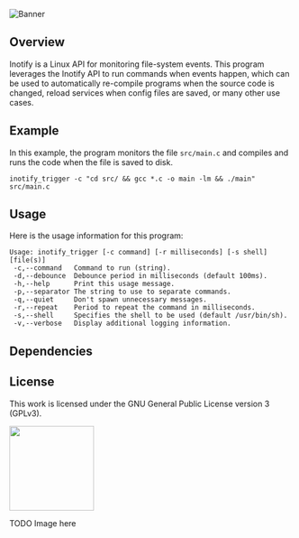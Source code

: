 ![Banner](https://s-christy.com/status-banner-service/inotify-trigger/banner-slim.svg)

## Overview

Inotify is a Linux API for monitoring file-system events. This program leverages
the Inotify API to run commands when events happen, which can be used to
automatically re-compile programs when the source code is changed, reload
services when config files are saved, or many other use cases.

## Example

In this example, the program monitors the file `src/main.c` and compiles and
runs the code when the file is saved to disk.

```
inotify_trigger -c "cd src/ && gcc *.c -o main -lm && ./main" src/main.c
```

## Usage

Here is the usage information for this program:

```
Usage: inotify_trigger [-c command] [-r milliseconds] [-s shell] [file(s)]
 -c,--command   Command to run (string).
 -d,--debounce  Debounce period in milliseconds (default 100ms).
 -h,--help      Print this usage message.
 -p,--separator The string to use to separate commands.
 -q,--quiet     Don't spawn unnecessary messages.
 -r,--repeat    Period to repeat the command in milliseconds.
 -s,--shell     Specifies the shell to be used (default /usr/bin/sh).
 -v,--verbose   Display additional logging information.
```

## Dependencies

## License

This work is licensed under the GNU General Public License version 3 (GPLv3).

[<img src="https://s-christy.com/status-banner-service/GPLv3_Logo.svg" width="150" />](https://www.gnu.org/licenses/gpl-3.0.en.html)

TODO Image here
